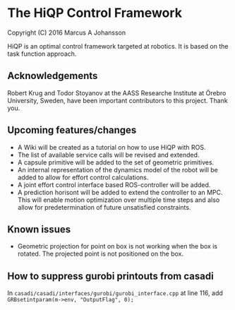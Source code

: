 # The HiQP Control Framework
Copyright (C) 2016 Marcus A Johansson

HiQP is an optimal control framework targeted at robotics. It is based on the task function approach.

## Acknowledgements
Robert Krug and Todor Stoyanov at the AASS Researche Institute at Örebro University, Sweden, have been important contributors to this project. Thank you.

## Upcoming features/changes
- A Wiki will be created as a tutorial on how to use HiQP with ROS.
- The list of available service calls will be revised and extended.
- A capsule primitive will be added to the set of geometric primitives.
- An internal representation of the dynamics model of the robot will be added to allow for effort control calculations.
- A joint effort control interface based ROS-controller will be added.
- A prediction horisont will be added to extend the controller to an MPC. This will enable motion optimization over multiple time steps and also allow for predetermination of future unsatisfied constraints.

## Known issues
- Geometric projection for point on box is not working when the box is rotated. The projected point is not positioned on the box.

## How to suppress gurobi printouts from casadi
In ``casadi/casadi/interfaces/gurobi/gurobi_interface.cpp`` at line 116, add ``GRBsetintparam(m->env, "OutputFlag", 0);``